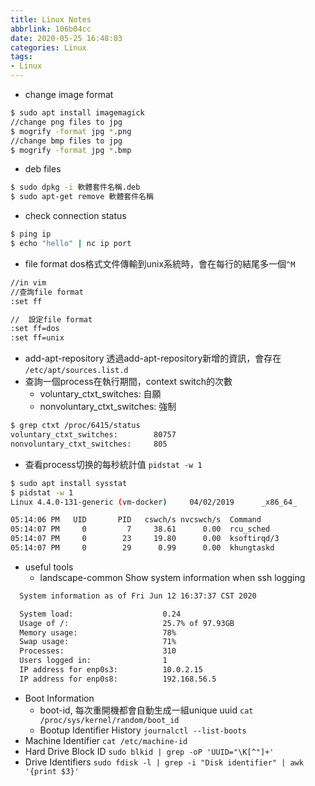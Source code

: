 ```yaml
---
title: Linux Notes
abbrlink: 106b04cc
date: 2020-05-25 16:48:03
categories: Linux
tags:
- Linux
---
```

* change image format
```bash
$ sudo apt install imagemagick
//change png files to jpg
$ mogrify -format jpg *.png
//change bmp files to jpg
$ mogrify -format jpg *.bmp
```
* deb files
```bash
$ sudo dpkg -i 軟體套件名稱.deb
$ sudo apt-get remove 軟體套件名稱
```
* check connection status
```bash
$ ping ip
$ echo "hello" | nc ip port
```
* file format
dos格式文件傳輸到unix系統時，會在每行的結尾多一個`^M`
```bash
//in vim
//查詢file format
:set ff

//  設定file format
:set ff=dos
:set ff=unix
```
* add-apt-repository
透過add-apt-repository新增的資訊，會存在
`/etc/apt/sources.list.d`
* 查詢一個process在執行期間，context switch的次數
  * voluntary_ctxt_switches: 自願  
  * nonvoluntary_ctxt_switches: 強制  
```bash
$ grep ctxt /proc/6415/status
voluntary_ctxt_switches:        80757
nonvoluntary_ctxt_switches:     805
```
* 查看process切换的每秒統計值
`pidstat -w 1`
```bash
$ sudo apt install sysstat
$ pidstat -w 1
Linux 4.4.0-131-generic (vm-docker)     04/02/2019      _x86_64_        (4 CPU)

05:14:06 PM   UID       PID   cswch/s nvcswch/s  Command
05:14:07 PM     0         7     38.61      0.00  rcu_sched
05:14:07 PM     0        23     19.80      0.00  ksoftirqd/3
05:14:07 PM     0        29      0.99      0.00  khungtaskd
```
* useful tools
  * landscape-common
  Show system information when ssh logging
```bash
  System information as of Fri Jun 12 16:37:37 CST 2020

  System load:                    0.24
  Usage of /:                     25.7% of 97.93GB
  Memory usage:                   78%
  Swap usage:                     71%
  Processes:                      310
  Users logged in:                1
  IP address for enp0s3:          10.0.2.15
  IP address for enp0s8:          192.168.56.5
```
* Boot Information
  * boot-id, 每次重開機都會自動生成一組unique uuid
`cat /proc/sys/kernel/random/boot_id`
  * Bootup Identifier History
`journalctl --list-boots`
* Machine Identifier
`cat /etc/machine-id`
* Hard Drive Block ID
`sudo blkid | grep -oP 'UUID="\K[^"]+'`
* Drive Identifiers
`sudo fdisk -l | grep -i "Disk identifier" | awk '{print $3}'`